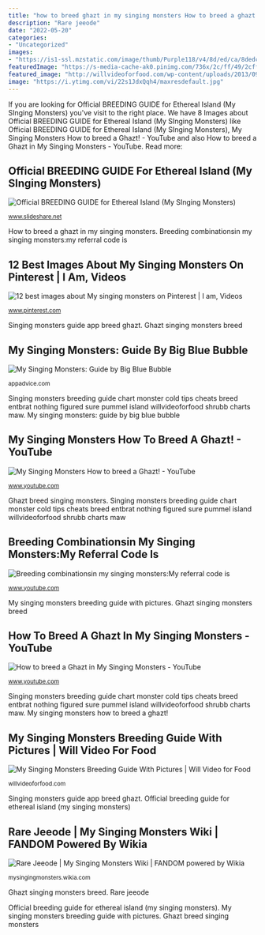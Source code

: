 ```yaml
---
title: "how to breed ghazt in my singing monsters How to breed a ghazt in my singing monsters"
description: "Rare jeeode"
date: "2022-05-20"
categories:
- "Uncategorized"
images:
- "https://is1-ssl.mzstatic.com/image/thumb/Purple118/v4/8d/ed/ca/8dedca26-e506-5e43-c132-79af329a3ab8/pr_source.jpg/750x750bb.jpeg"
featuredImage: "https://s-media-cache-ak0.pinimg.com/736x/2c/ff/49/2cff494b3aa80fc83d2ae16fa59fbe4a.jpg"
featured_image: "http://willvideoforfood.com/wp-content/uploads/2013/09/Slide1.jpg"
image: "https://i.ytimg.com/vi/22s1JdxQqh4/maxresdefault.jpg"
---
```


If you are looking for Official BREEDING GUIDE for Ethereal Island (My SInging Monsters) you've visit to the right place. We have 8 Images about Official BREEDING GUIDE for Ethereal Island (My SInging Monsters) like Official BREEDING GUIDE for Ethereal Island (My SInging Monsters), My Singing Monsters How to breed a Ghazt! - YouTube and also How to breed a Ghazt in My Singing Monsters - YouTube. Read more:

## Official BREEDING GUIDE For Ethereal Island (My SInging Monsters)

![Official BREEDING GUIDE for Ethereal Island (My SInging Monsters)](https://cdn.slidesharecdn.com/ss_thumbnails/monstersethereal-131008163602-phpapp02-thumbnail-4.jpg?cb=1381250312 "Singing monsters breeding")

<small>www.slideshare.net</small>

How to breed a ghazt in my singing monsters. Breeding combinationsin my singing monsters:my referral code is

## 12 Best Images About My Singing Monsters On Pinterest | I Am, Videos

![12 best images about My singing monsters on Pinterest | I am, Videos](https://s-media-cache-ak0.pinimg.com/736x/2c/ff/49/2cff494b3aa80fc83d2ae16fa59fbe4a.jpg "Rare jeeode")

<small>www.pinterest.com</small>

Singing monsters guide app breed ghazt. Ghazt singing monsters breed

## My Singing Monsters: Guide By Big Blue Bubble

![My Singing Monsters: Guide by Big Blue Bubble](https://is1-ssl.mzstatic.com/image/thumb/Purple118/v4/8d/ed/ca/8dedca26-e506-5e43-c132-79af329a3ab8/pr_source.jpg/750x750bb.jpeg "My singing monsters how to breed a ghazt!")

<small>appadvice.com</small>

Singing monsters breeding guide chart monster cold tips cheats breed entbrat nothing figured sure pummel island willvideoforfood shrubb charts maw. My singing monsters: guide by big blue bubble

## My Singing Monsters How To Breed A Ghazt! - YouTube

![My Singing Monsters How to breed a Ghazt! - YouTube](https://i.ytimg.com/vi/Cv5_Hyiv3Ps/maxresdefault.jpg "Ghazt singing monsters breed")

<small>www.youtube.com</small>

Ghazt breed singing monsters. Singing monsters breeding guide chart monster cold tips cheats breed entbrat nothing figured sure pummel island willvideoforfood shrubb charts maw

## Breeding Combinationsin My Singing Monsters:My Referral Code Is

![Breeding combinationsin my singing monsters:My referral code is](http://i1.ytimg.com/vi/stHE4LKPH98/maxresdefault.jpg "My singing monsters breeding guide with pictures")

<small>www.youtube.com</small>

My singing monsters breeding guide with pictures. Ghazt singing monsters breed

## How To Breed A Ghazt In My Singing Monsters - YouTube

![How to breed a Ghazt in My Singing Monsters - YouTube](https://i.ytimg.com/vi/22s1JdxQqh4/maxresdefault.jpg "Rare jeeode")

<small>www.youtube.com</small>

Singing monsters breeding guide chart monster cold tips cheats breed entbrat nothing figured sure pummel island willvideoforfood shrubb charts maw. My singing monsters how to breed a ghazt!

## My Singing Monsters Breeding Guide With Pictures | Will Video For Food

![My Singing Monsters Breeding Guide With Pictures | Will Video for Food](http://willvideoforfood.com/wp-content/uploads/2013/09/Slide1.jpg "My singing monsters: guide by big blue bubble")

<small>willvideoforfood.com</small>

Singing monsters guide app breed ghazt. Official breeding guide for ethereal island (my singing monsters)

## Rare Jeeode | My Singing Monsters Wiki | FANDOM Powered By Wikia

![Rare Jeeode | My Singing Monsters Wiki | FANDOM powered by Wikia](https://vignette4.wikia.nocookie.net/mysingingmonsters/images/6/65/Rare_Jeeode.png/revision/latest/scale-to-width-down/350?cb=20160918063130 "My singing monsters: guide by big blue bubble")

<small>mysingingmonsters.wikia.com</small>

Ghazt singing monsters breed. Rare jeeode

Official breeding guide for ethereal island (my singing monsters). My singing monsters breeding guide with pictures. Ghazt breed singing monsters
